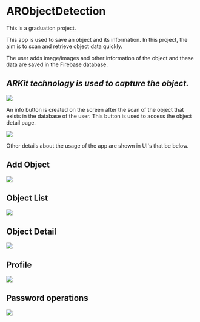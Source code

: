 # ARObjectDetection

This is a graduation project.

This app is used to save an object and its information. In this project, the aim is to scan and retrieve object data quickly.

The user adds image/images and other information of the object and these data are saved in the Firebase database.

## ***ARKit technology is used to capture the object.***
 
 ![](UIs/signin.PNG)
 
 An info button is created on the screen after the scan of the object that exists in the database of the user. This button is used to access the object detail page.
 
![](UIs/scan.PNG)

Other details about the usage of the app are shown in UI's that be below.

## Add Object
![](UIs/add.PNG)

## Object List
![](UIs/list.PNG)

## Object Detail
![](UIs/detail.PNG)

## Profile
![](UIs/profile.PNG)

## Password operations
![](UIs/changepassword.PNG)
